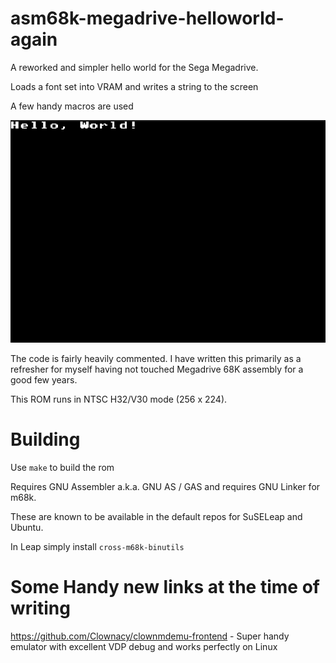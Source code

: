 # asm68k-megadrive-helloworld-again
A reworked and simpler hello world for the Sega Megadrive.

Loads a font set into VRAM and writes a string to the screen

A few handy macros are used

![slideshow.gif](misc/helloworld.png)

The code is fairly heavily commented.  I have written this primarily as a refresher for myself having not touched Megadrive 68K assembly for a good few years.

This ROM runs in NTSC H32/V30 mode (256 x 224).


# Building
Use ```make``` to build the rom

Requires GNU Assembler a.k.a. GNU AS / GAS and requires GNU Linker for m68k.

These are known to be available in the default repos for SuSELeap and Ubuntu.

In Leap simply install ```cross-m68k-binutils```

# Some Handy new links at the time of writing
https://github.com/Clownacy/clownmdemu-frontend - Super handy emulator with excellent VDP debug and works perfectly on Linux
